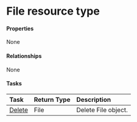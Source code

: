 # File resource type



#### Properties
None

#### Relationships
None


#### Tasks

| Task		   | Return Type	|Description|
|:---------------|:--------|:----------|
|[Delete](../api/file_delete.md) | File	|Delete File object. |
